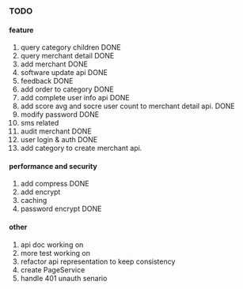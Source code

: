 ### TODO
#### feature

1. query category children 	DONE
2. query merchant detail	DONE
3. add merchant				DONE
4. software update api		DONE
5. feedback					DONE
6. add order to category	DONE
7. add complete user info api	DONE
8. add score avg and socre user count to merchant detail api.		DONE
9. modify password		DONE
10. sms related
11. audit merchant		DONE
12. user login & auth		DONE
13. add category to create merchant api.

#### performance and security
1. add compress			DONE
2. add encrypt
3. caching
4. password encrypt		DONE

#### other
1. api doc			working on
2. more test			working on
3. refactor api representation to keep consistency
4. create PageService
5. handle 401 unauth senario
